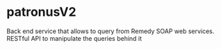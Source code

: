 # patronusV2
Back end service that allows to query from Remedy SOAP web services.
RESTful API to manipulate the queries behind it
